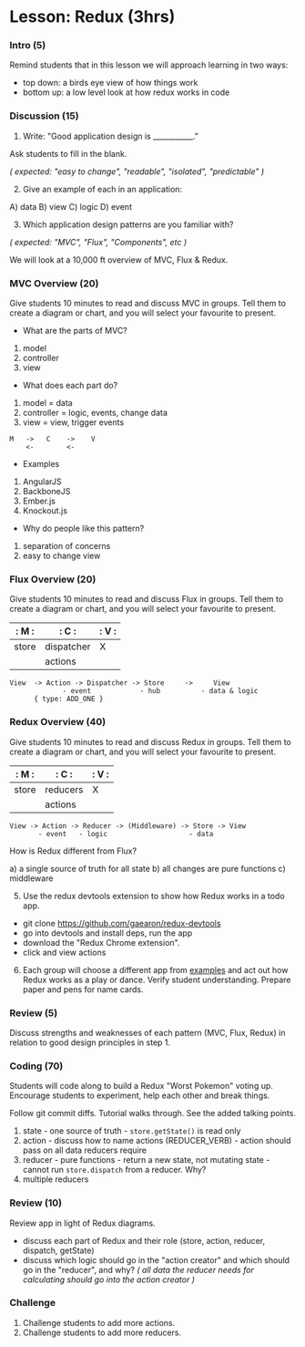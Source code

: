 # Lesson: Redux (3hrs)

### Intro (5)

Remind students that in this lesson we will approach learning in two ways:
- top down: a birds eye view of how things work
- bottom up: a low level look at how redux works in code

### Discussion (15)

1. Write: "Good application design is ___________."

Ask students to fill in the blank.

*( expected: "easy to change", "readable", "isolated", "predictable" )*

2. Give an example of each in an application:

A) data
B) view
C) logic
D) event

3. Which application design patterns are you familiar with?

*( expected: "MVC", "Flux", "Components", etc )*

We will look at a 10,000 ft overview of MVC, Flux & Redux.


### MVC Overview (20)

Give students 10 minutes to read and discuss MVC in groups. Tell them to create a diagram or chart, and you will select your favourite to present.

- What are the parts of MVC?

1. model
2. controller
3. view

- What does each part do?

1. model = data
2. controller = logic, events, change data
3. view = view, trigger events

```
M   ->   C    ->    V
    <-        <-
```

- Examples

1. AngularJS
2. BackboneJS
3. Ember.js
4. Knockout.js

- Why do people like this pattern?

1. separation of concerns
2. easy to change view


### Flux Overview (20)

Give students 10 minutes to read and discuss Flux in groups. Tell them to create a diagram or chart, and you will select your favourite to present.

|:  M  :|:       C    :|:  V  :|
|-------|--------------|------ |
| store | dispatcher   |   X   |
|       | actions      |       |

```
View  -> Action -> Dispatcher -> Store     ->     View
             - event            - hub          - data & logic
      { type: ADD_ONE }
```

### Redux Overview (40)

Give students 10 minutes to read and discuss Redux in groups. Tell them to create a diagram or chart, and you will select your favourite to present.

|:  M  :|:    C    :|:  V  :|
|-------|-----------|------ |
| store | reducers  |   X   |
|       | actions   |       |

```
View -> Action -> Reducer -> (Middleware) -> Store -> View
       - event   - logic                    - data
```

How is Redux different from Flux?

a) a single source of truth for all state
b) all changes are pure functions
c) middleware


5. Use the redux devtools extension to show how Redux works in a todo app.

  - git clone https://github.com/gaearon/redux-devtools
  - go into devtools and install deps, run the app
  - download the "Redux Chrome extension".
  - click and view actions

6. Each group will choose a different app from [examples](http://redux.js.org/docs/introduction/Examples.html) and act out how Redux works as a play or dance. Verify student understanding. Prepare paper and pens for name cards.


### Review (5)

Discuss strengths and weaknesses of each pattern (MVC, Flux, Redux) in relation to good design principles in step 1.


### Coding (70)

Students will code along to build a Redux "Worst Pokemon" voting up. Encourage students to experiment, help each other and break things.

Follow git commit diffs. Tutorial walks through. See the added talking points.

  1. state
    - one source of truth
    - `store.getState()` is read only
  2. action
    - discuss how to name actions (REDUCER_VERB)
    - action should pass on all data reducers require
  3. reducer
    - pure functions
    - return a new state, not mutating state
    - cannot run `store.dispatch` from a reducer. Why?
  4. multiple reducers

### Review (10)

Review app in light of Redux diagrams.
   - discuss each part of Redux and their role (store, action, reducer, dispatch, getState)
   - discuss which logic should go in the "action creator" and which should go in the "reducer", and why?
   *( all data the reducer needs for calculating should go into the action creator )*

### Challenge

1. Challenge students to add more actions.
2. Challenge students to add more reducers.

